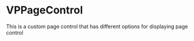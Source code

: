 # VPPageControl
This is a custom page control that has different options for displaying page control
